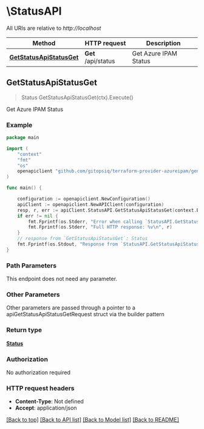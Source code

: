 # \StatusAPI

All URIs are relative to *http://localhost*

Method | HTTP request | Description
------------- | ------------- | -------------
[**GetStatusApiStatusGet**](StatusAPI.md#GetStatusApiStatusGet) | **Get** /api/status | Get Azure IPAM Status



## GetStatusApiStatusGet

> Status GetStatusApiStatusGet(ctx).Execute()

Get Azure IPAM Status

### Example

```go
package main

import (
	"context"
	"fmt"
	"os"
	openapiclient "github.com/gitopsiq/terraform-provider-azureipam/generated-client"
)

func main() {

	configuration := openapiclient.NewConfiguration()
	apiClient := openapiclient.NewAPIClient(configuration)
	resp, r, err := apiClient.StatusAPI.GetStatusApiStatusGet(context.Background()).Execute()
	if err != nil {
		fmt.Fprintf(os.Stderr, "Error when calling `StatusAPI.GetStatusApiStatusGet``: %v\n", err)
		fmt.Fprintf(os.Stderr, "Full HTTP response: %v\n", r)
	}
	// response from `GetStatusApiStatusGet`: Status
	fmt.Fprintf(os.Stdout, "Response from `StatusAPI.GetStatusApiStatusGet`: %v\n", resp)
}
```

### Path Parameters

This endpoint does not need any parameter.

### Other Parameters

Other parameters are passed through a pointer to a apiGetStatusApiStatusGetRequest struct via the builder pattern


### Return type

[**Status**](Status.md)

### Authorization

No authorization required

### HTTP request headers

- **Content-Type**: Not defined
- **Accept**: application/json

[[Back to top]](#) [[Back to API list]](../README.md#documentation-for-api-endpoints)
[[Back to Model list]](../README.md#documentation-for-models)
[[Back to README]](../README.md)

